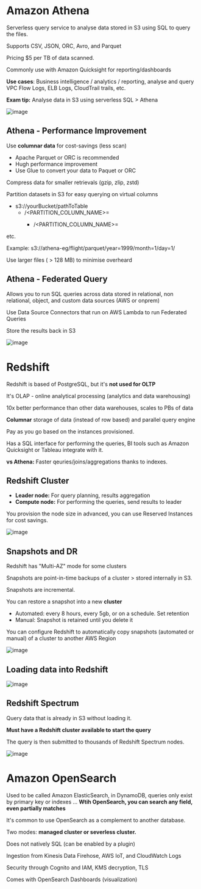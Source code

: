 # Amazon Athena

Serverless query service to analyse data stored in S3 using SQL to query the files.

Supports CSV, JSON, ORC, Avro, and Parquet

Pricing $5 per TB of data scanned.

Commonly use with Amazon Quicksight for reporting/dashboards

**Use cases**: Business intelligence / analytics / reporting, analyse and query VPC Flow Logs, ELB Logs, CloudTrail trails, etc.

**Exam tip:** Analyse data in S3 using serverless SQL > Athena

![image](https://github.com/UpheldSmile/Virtual-Network/assets/49825639/0fa4fc99-c9ef-4bfe-ba2a-f9bc0ff60ebe)


## Athena - Performance Improvement

Use **columnar data** for cost-savings (less scan) 
  - Apache Parquet or ORC is recommended
  - Hugh performance improvement
  - Use Glue to convert your data to Paquet or ORC

Compress data for smaller retrievals (gzip, zlip, zstd)

Partition datasets in S3 for easy querying on virtual columns
  - s3://yourBucket/pathToTable
    - /<PARTITION_COLUMN_NAME>=<VALUE>
      - /<PARTITION_COLUMN_NAME>=<VALUE>

etc.

Example: s3://athena-eg/flight/parquet/year=1999/month=1/day=1/

Use larger files ( > 128 MB) to minimise overheard

## Athena - Federated Query

Allows you to run SQL queries across data stored in relational, non relational, object, and custom data sources (AWS or onprem)

Use Data Source Connectors that run on AWS Lambda to run Federated Queries

Store the results back in S3

![image](https://github.com/UpheldSmile/Virtual-Network/assets/49825639/c5301700-ed3e-4ca8-be9e-5a35b8940dd0)


# Redshift

Redshift is based of PostgreSQL, but it's **not used for OLTP**

It's OLAP - online analytical processing (analytics and data  warehousing)

10x better performance than other data warehouses, scales to PBs of data

**Columnar** storage of data (instead of row based) and parallel query engine

Pay as you go based on the instances provisioned.

Has a SQL interface for performing the queries, BI tools such as Amazon Quicksight or Tableau integrate with it.

**vs Athena:** Faster qeuries/joins/aggregations thanks to indexes.

## Redshift Cluster

- **Leader node:** For query planning, results aggregation
- **Compute node:** For performing the queries, send results to leader

You provision the node size in advanced, you can use Reserved Instances for cost savings.

![image](https://github.com/UpheldSmile/Virtual-Network/assets/49825639/b800c53a-8dba-468d-8bba-6912a7ca3988)

## Snapshots and DR

Redshift has "Multi-AZ" mode for some clusters

Snapshots are point-in-time backups of a cluster > stored internally in S3.

Snapshots are incremental.

You can restore a snapshot into a new **cluster**

- Automated: every 8 hours, every 5gb, or on a schedule. Set retention
- Manual: Snapshot is retained until you delete it

You can configure Redshift to automatically copy snapshots (automated or manual) of a cluster to another AWS Region

![image](https://github.com/UpheldSmile/Virtual-Network/assets/49825639/dfb5d96a-9b8d-4151-a028-5b01885a3815)

## Loading data into Redshift

![image](https://github.com/UpheldSmile/Virtual-Network/assets/49825639/7118864a-5c3a-436c-a022-3799ff3e5726)

## Redshift Spectrum

Query data that is already in S3 without loading it.

**Must have a Redshift cluster available to start the query**

The query is then submitted to thousands of Redshift Spectrum nodes.

![image](https://github.com/UpheldSmile/Virtual-Network/assets/49825639/653db509-8df0-4fc0-85ef-5871edf16f5a)

# Amazon OpenSearch

Used to be called Amazon ElasticSearch, in DynamoDB, queries only exist by primary key or indexes ... **Wtih OpenSearch, you can search any field, even partially matches**

It's common to use OpenSearch as a complement to another database.

Two modes: **managed cluster or severless cluster.**

Does not natively SQL (can be enabled by a plugin)

Ingestion from Kinesis Data Firehose, AWS IoT, and CloudWatch Logs

Security through Cognito and IAM, KMS decryption, TLS

Comes with OpenSearch Dashboards (visualization)

